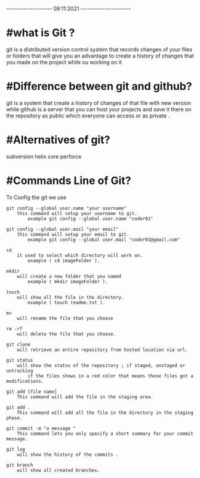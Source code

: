-------------------  09:11:2021 ---------------------

#what is Git ?
=============
git is a distributed version control system that records changes of your files or folders that will give you an advantage to create a history of changes that you made on the project while ou working on it

#Difference between git and github?
=================================
git is a system that create a history of changes of that file with new version 
while github is a server that you can host your projects and save it there on the repository as public which everyone can access or as private .

#Alternatives of git?
===================
 subversion
 helix core
 perforce

#Commands Line of Git?
====================
To Config the git we use

	git config --global user.name "your username"
		this command will setup your username to git.
			example git config --global user.name "coder01"

	git config --global user.mail "your email"
		this command will setup your email to git.
			example git config --global user.mail "coder01@gmail.com"
	
	cd
		it used to select which directory will work on.
			example ( cd imageFolder ).
	
	mkdir
		will create a new folder that you named
			example ( mkdir imageFolder ).

	touch 
		will show all the file in the directory.
			example ( touch readme.txt ).

	mv
		will rename the file that you choose

	rm -rf
		will delete the file that you choose.

	git clone
		will retrieve an entire repository from hosted location via url.

	git status
		will show the status of the repository ; if staged, unstaged or untracking 
			if the files shows in a red color that means these files got a modifications.

	git add [file name]
		This command will add the file in the staging area.

	git add .
		This command will add all the file in the directory in the staging phase.

	git commit -m "a message "
		This command lets you only specify a short summary for your commit message.

	git log 
		will show the history of the commits .

	git branch 
		will show all created branches.
	


	

		
		